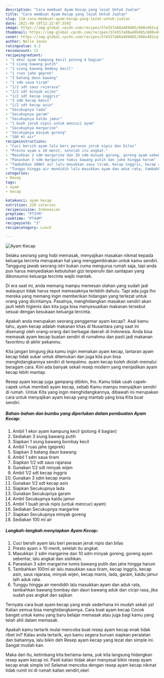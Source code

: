 ```yaml
---
description: "Cara membuat Ayam Kecap yang lezat Untuk Jualan"
title: "Cara membuat Ayam Kecap yang lezat Untuk Jualan"
slug: 118-cara-membuat-ayam-kecap-yang-lezat-untuk-jualan
date: 2021-06-19T12:22:07.559Z
image: https://img-global.cpcdn.com/recipes/57e557a88a489d85/680x482cq70/ayam-kecap-foto-resep-utama.jpg
thumbnail: https://img-global.cpcdn.com/recipes/57e557a88a489d85/680x482cq70/ayam-kecap-foto-resep-utama.jpg
cover: https://img-global.cpcdn.com/recipes/57e557a88a489d85/680x482cq70/ayam-kecap-foto-resep-utama.jpg
author: Nelle Jones
ratingvalue: 4.3
reviewcount: 13
recipeingredient:
- "1 ekor ayam kampung kecil potong 4 bagian"
- "3 siung bawang putih"
- "1 siung bawang bombay kecil"
- "1 ruas jahe geprek"
- "3 batang daun bawang"
- "1 sdm saua tiram"
- "1/2 sdt saus rajarasa"
- "1/2 sdt minyak wijen"
- "1/2 sdt kecap inggris"
- "3 sdm kecap manis"
- "1/2 sdt kecap asin"
- "Secukupnya lada"
- "Secukupnya garam"
- "Secukupnya kaldu jamur"
- "1 buah jeruk nipis untuk mencuci ayam"
- "Secukupnya margarine"
- "Secukupnya minyak goreng"
- "100 ml air"
recipeinstructions:
- "Cuci bersih ayam lalu beri perasan jeruk nipis dan bilas"
- "Presto ayam ± 10 menit, setelah itu angkat."
- "Masukkan 2 sdm margarine dan 10 sdm minyak goreng, goreng ayam sebentar, lalu angkat dan sisihkan."
- "Panaskan 3 sdm margarine tumis bawang putih dan jahe hingga harum"
- "Tambahkan 100ml air lalu masukkan saus tiram, kecap inggris, kecap asin, saus rajarasa, minyak wijen, kecap manis, lada, garam, kaldu jamur lalh aduk rata."
- "Tunggu hingga air mendidih lalu masukkan ayam dan aduk rata, tambahkan bawang bombay dan daun bawang aduk dan cicipi rasa, jika sudah pas angkat dan sajikan"
categories:
- Resep
tags:
- ayam
- kecap

katakunci: ayam kecap 
nutrition: 228 calories
recipecuisine: Indonesian
preptime: "PT37M"
cooktime: "PT44M"
recipeyield: "3"
recipecategory: Lunch

---
```



![Ayam Kecap](https://img-global.cpcdn.com/recipes/57e557a88a489d85/680x482cq70/ayam-kecap-foto-resep-utama.jpg)

Selaku seorang yang hobi memasak, menyajikan masakan nikmat kepada keluarga tercinta merupakan hal yang menggembirakan untuk kamu sendiri. Tanggung jawab seorang istri bukan cuma mengurus rumah saja, tapi anda pun harus menyediakan kebutuhan gizi terpenuhi dan santapan yang dikonsumsi keluarga tercinta wajib mantab.

Di era  saat ini, anda memang mampu memesan olahan yang sudah jadi walaupun tidak harus repot memasaknya terlebih dahulu. Tapi ada juga lho mereka yang memang ingin memberikan hidangan yang terlezat untuk orang yang dicintainya. Pasalnya, menghidangkan masakan sendiri akan jauh lebih higienis dan kita juga bisa menyesuaikan makanan tersebut sesuai dengan kesukaan keluarga tercinta. 



Apakah anda merupakan seorang penggemar ayam kecap?. Asal kamu tahu, ayam kecap adalah makanan khas di Nusantara yang saat ini disenangi oleh orang-orang dari berbagai daerah di Indonesia. Anda bisa memasak ayam kecap buatan sendiri di rumahmu dan pasti jadi makanan favoritmu di akhir pekanmu.

Kita jangan bingung jika kamu ingin memakan ayam kecap, lantaran ayam kecap tidak sukar untuk ditemukan dan juga kita pun bisa menghidangkannya sendiri di tempatmu. ayam kecap boleh diolah memalui beragam cara. Kini ada banyak sekali resep modern yang menjadikan ayam kecap lebih mantap.

Resep ayam kecap juga gampang dibikin, lho. Kamu tidak usah capek-capek untuk membeli ayam kecap, sebab Kamu mampu menyajikan sendiri di rumah. Untuk Kita yang ingin menghidangkannya, dibawah ini merupakan cara untuk menyajikan ayam kecap yang mantab yang bisa Kita buat sendiri.

<!--inarticleads1-->

##### Bahan-bahan dan bumbu yang diperlukan dalam pembuatan Ayam Kecap:

1. Ambil 1 ekor ayam kampung kecil (potong 4 bagian)
1. Sediakan 3 siung bawang putih
1. Siapkan 1 siung bawang bombay kecil
1. Ambil 1 ruas jahe (geprek)
1. Siapkan 3 batang daun bawang
1. Ambil 1 sdm saua tiram
1. Siapkan 1/2 sdt saus rajarasa
1. Gunakan 1/2 sdt minyak wijen
1. Ambil 1/2 sdt kecap inggris
1. Gunakan 3 sdm kecap manis
1. Gunakan 1/2 sdt kecap asin
1. Siapkan Secukupnya lada
1. Gunakan Secukupnya garam
1. Ambil Secukupnya kaldu jamur
1. Ambil 1 buah jeruk nipis (untuk mencuci ayam)
1. Sediakan Secukupnya margarine
1. Siapkan Secukupnya minyak goreng
1. Sediakan 100 ml air




<!--inarticleads2-->

##### Langkah-langkah menyiapkan Ayam Kecap:

1. Cuci bersih ayam lalu beri perasan jeruk nipis dan bilas
1. Presto ayam ± 10 menit, setelah itu angkat.
1. Masukkan 2 sdm margarine dan 10 sdm minyak goreng, goreng ayam sebentar, lalu angkat dan sisihkan.
1. Panaskan 3 sdm margarine tumis bawang putih dan jahe hingga harum
1. Tambahkan 100ml air lalu masukkan saus tiram, kecap inggris, kecap asin, saus rajarasa, minyak wijen, kecap manis, lada, garam, kaldu jamur lalh aduk rata.
1. Tunggu hingga air mendidih lalu masukkan ayam dan aduk rata, tambahkan bawang bombay dan daun bawang aduk dan cicipi rasa, jika sudah pas angkat dan sajikan




Ternyata cara buat ayam kecap yang enak sederhana ini mudah sekali ya! Kalian semua bisa menghidangkannya. Cara buat ayam kecap Cocok banget untuk kamu yang baru belajar memasak atau juga bagi kamu yang telah ahli dalam memasak.

Apakah kamu tertarik mulai mencoba buat resep ayam kecap enak tidak ribet ini? Kalau anda tertarik, ayo kamu segera buruan siapkan peralatan dan bahannya, lalu bikin deh Resep ayam kecap yang lezat dan simple ini. Sangat mudah kan. 

Maka dari itu, ketimbang kita berlama-lama, yuk kita langsung hidangkan resep ayam kecap ini. Pasti kalian tiidak akan menyesal bikin resep ayam kecap enak simple ini! Selamat mencoba dengan resep ayam kecap nikmat tidak rumit ini di rumah kalian sendiri,oke!.

